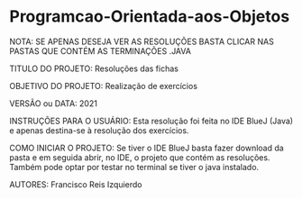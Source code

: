 # Programcao-Orientada-aos-Objetos

NOTA: SE APENAS DESEJA VER AS RESOLUÇÕES BASTA CLICAR NAS PASTAS QUE CONTÉM AS TERMINAÇÕES .JAVA 

TITULO DO PROJETO: Resoluções das fichas

OBJETIVO DO PROJETO: Realização de exercícios

VERSÃO ou DATA: 2021

INSTRUÇÕES PARA O USUÁRIO: Esta resolução foi feita no IDE BlueJ (Java) e apenas destina-se à resolução dos exercícios. 

COMO INICIAR O PROJETO: Se tiver o IDE BlueJ basta fazer download da pasta e em seguida abrir, no IDE, o projeto que contém as resoluções. Também pode optar por testar no terminal se tiver o java instalado. 

AUTORES: Francisco Reis Izquierdo
